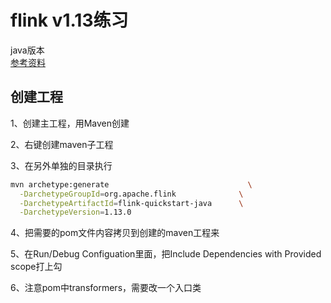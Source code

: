 # flink v1.13练习

java版本  
[参考资料](https://www.bilibili.com/video/BV133411s7Sa)  

## 创建工程

1、创建主工程，用Maven创建    

2、右键创建maven子工程

3、在另外单独的目录执行

```bash
mvn archetype:generate                               \
  -DarchetypeGroupId=org.apache.flink              \
  -DarchetypeArtifactId=flink-quickstart-java      \
  -DarchetypeVersion=1.13.0
```
4、把需要的pom文件内容拷贝到创建的maven工程来

5、在Run/Debug Configuation里面，把Include Dependencies with Provided scope打上勾

6、注意pom中transformers，需要改一个入口类